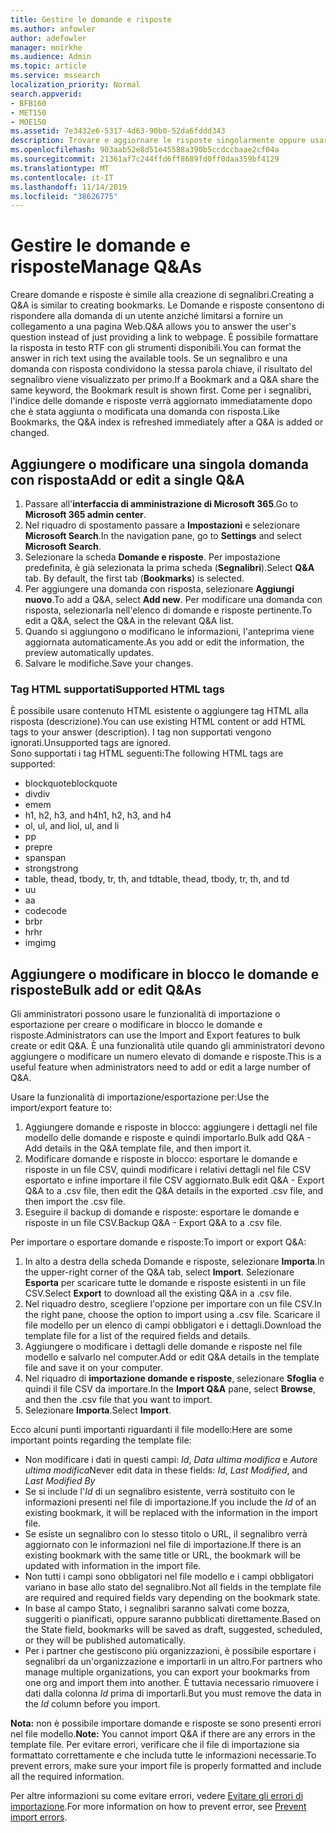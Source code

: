 ```yaml
---
title: Gestire le domande e risposte
ms.author: anfowler
author: adefowler
manager: mnirkhe
ms.audience: Admin
ms.topic: article
ms.service: mssearch
localization_priority: Normal
search.appverid:
- BFB160
- MET150
- MOE150
ms.assetid: 7e3432e6-5317-4d63-90b0-52da6fddd343
description: Trovare e aggiornare le risposte singolarmente oppure usare gli strumenti di Microsoft Search disponibili per modificarle tutte contemporaneamente
ms.openlocfilehash: 903aab52e8d51e45588a390b5ccdccbaae2cf04a
ms.sourcegitcommit: 21361af7c244ffd6ff8689fd0ff0daa359bf4129
ms.translationtype: MT
ms.contentlocale: it-IT
ms.lasthandoff: 11/14/2019
ms.locfileid: "38626775"
---
```

# <a name="manage-qas"></a><span data-ttu-id="8c5b8-103">Gestire le domande e risposte</span><span class="sxs-lookup"><span data-stu-id="8c5b8-103">Manage Q&As</span></span>

<span data-ttu-id="8c5b8-104">Creare domande e risposte è simile alla creazione di segnalibri.</span><span class="sxs-lookup"><span data-stu-id="8c5b8-104">Creating a Q&A is similar to creating bookmarks.</span></span> <span data-ttu-id="8c5b8-105">Le Domande e risposte consentono di rispondere alla domanda di un utente anziché limitarsi a fornire un collegamento a una pagina Web.</span><span class="sxs-lookup"><span data-stu-id="8c5b8-105">Q&A allows you to answer the user's question instead of just providing a link to webpage.</span></span> <span data-ttu-id="8c5b8-106">È possibile formattare la risposta in testo RTF con gli strumenti disponibili.</span><span class="sxs-lookup"><span data-stu-id="8c5b8-106">You can format the answer in rich text using the available tools.</span></span> <span data-ttu-id="8c5b8-107">Se un segnalibro e una domanda con risposta condividono la stessa parola chiave, il risultato del segnalibro viene visualizzato per primo.</span><span class="sxs-lookup"><span data-stu-id="8c5b8-107">If a Bookmark and a Q&A share the same keyword, the Bookmark result is shown first.</span></span> <span data-ttu-id="8c5b8-108">Come per i segnalibri, l'indice delle domande e risposte verrà aggiornato immediatamente dopo che è stata aggiunta o modificata una domanda con risposta.</span><span class="sxs-lookup"><span data-stu-id="8c5b8-108">Like Bookmarks, the Q&A index is refreshed immediately after a Q&A is added or changed.</span></span> 

## <a name="add-or-edit-a-single-qa"></a><span data-ttu-id="8c5b8-109">Aggiungere o modificare una singola domanda con risposta</span><span class="sxs-lookup"><span data-stu-id="8c5b8-109">Add or edit a single Q&A</span></span>
1. <span data-ttu-id="8c5b8-110">Passare all'**interfaccia di amministrazione di Microsoft 365**.</span><span class="sxs-lookup"><span data-stu-id="8c5b8-110">Go to **Microsoft 365 admin center**.</span></span>
1. <span data-ttu-id="8c5b8-111">Nel riquadro di spostamento passare a **Impostazioni** e selezionare **Microsoft Search**.</span><span class="sxs-lookup"><span data-stu-id="8c5b8-111">In the navigation pane, go to **Settings** and select **Microsoft Search**.</span></span>
1. <span data-ttu-id="8c5b8-112">Selezionare la scheda **Domande e risposte**. Per impostazione predefinita, è già selezionata la prima scheda (**Segnalibri**).</span><span class="sxs-lookup"><span data-stu-id="8c5b8-112">Select **Q&A** tab. By default, the first tab (**Bookmarks**) is selected.</span></span>
1. <span data-ttu-id="8c5b8-113">Per aggiungere una domanda con risposta, selezionare **Aggiungi nuovo**.</span><span class="sxs-lookup"><span data-stu-id="8c5b8-113">To add a Q&A, select **Add new**.</span></span>
<span data-ttu-id="8c5b8-114">Per modificare una domanda con risposta, selezionarla nell'elenco di domande e risposte pertinente.</span><span class="sxs-lookup"><span data-stu-id="8c5b8-114">To edit a Q&A, select the Q&A in the relevant Q&A list.</span></span>
1. <span data-ttu-id="8c5b8-115">Quando si aggiungono o modificano le informazioni, l'anteprima viene aggiornata automaticamente.</span><span class="sxs-lookup"><span data-stu-id="8c5b8-115">As you add or edit the information, the preview automatically updates.</span></span>
1. <span data-ttu-id="8c5b8-116">Salvare le modifiche.</span><span class="sxs-lookup"><span data-stu-id="8c5b8-116">Save your changes.</span></span>

### <a name="supported-html-tags"></a><span data-ttu-id="8c5b8-117">Tag HTML supportati</span><span class="sxs-lookup"><span data-stu-id="8c5b8-117">Supported HTML tags</span></span>
<span data-ttu-id="8c5b8-118">È possibile usare contenuto HTML esistente o aggiungere tag HTML alla risposta (descrizione).</span><span class="sxs-lookup"><span data-stu-id="8c5b8-118">You can use existing HTML content or add HTML tags to your answer (description).</span></span> <span data-ttu-id="8c5b8-119">I tag non supportati vengono ignorati.</span><span class="sxs-lookup"><span data-stu-id="8c5b8-119">Unsupported tags are ignored.</span></span>  
<span data-ttu-id="8c5b8-120">Sono supportati i tag HTML seguenti:</span><span class="sxs-lookup"><span data-stu-id="8c5b8-120">The following HTML tags are supported:</span></span>
- <span data-ttu-id="8c5b8-121">blockquote</span><span class="sxs-lookup"><span data-stu-id="8c5b8-121">blockquote</span></span>
- <span data-ttu-id="8c5b8-122">div</span><span class="sxs-lookup"><span data-stu-id="8c5b8-122">div</span></span>
- <span data-ttu-id="8c5b8-123">em</span><span class="sxs-lookup"><span data-stu-id="8c5b8-123">em</span></span>
- <span data-ttu-id="8c5b8-124">h1, h2, h3, and h4</span><span class="sxs-lookup"><span data-stu-id="8c5b8-124">h1, h2, h3, and h4</span></span>
- <span data-ttu-id="8c5b8-125">ol, ul, and li</span><span class="sxs-lookup"><span data-stu-id="8c5b8-125">ol, ul, and li</span></span>
- <span data-ttu-id="8c5b8-126">p</span><span class="sxs-lookup"><span data-stu-id="8c5b8-126">p</span></span>
- <span data-ttu-id="8c5b8-127">pre</span><span class="sxs-lookup"><span data-stu-id="8c5b8-127">pre</span></span>
- <span data-ttu-id="8c5b8-128">span</span><span class="sxs-lookup"><span data-stu-id="8c5b8-128">span</span></span>
- <span data-ttu-id="8c5b8-129">strong</span><span class="sxs-lookup"><span data-stu-id="8c5b8-129">strong</span></span>
- <span data-ttu-id="8c5b8-130">table, thead, tbody, tr, th, and td</span><span class="sxs-lookup"><span data-stu-id="8c5b8-130">table, thead, tbody, tr, th, and td</span></span>
- <span data-ttu-id="8c5b8-131">u</span><span class="sxs-lookup"><span data-stu-id="8c5b8-131">u</span></span>
- <span data-ttu-id="8c5b8-132">a</span><span class="sxs-lookup"><span data-stu-id="8c5b8-132">a</span></span>
- <span data-ttu-id="8c5b8-133">code</span><span class="sxs-lookup"><span data-stu-id="8c5b8-133">code</span></span>
- <span data-ttu-id="8c5b8-134">br</span><span class="sxs-lookup"><span data-stu-id="8c5b8-134">br</span></span>
- <span data-ttu-id="8c5b8-135">hr</span><span class="sxs-lookup"><span data-stu-id="8c5b8-135">hr</span></span>
- <span data-ttu-id="8c5b8-136">img</span><span class="sxs-lookup"><span data-stu-id="8c5b8-136">img</span></span>

## <a name="bulk-add-or-edit-qas"></a><span data-ttu-id="8c5b8-137">Aggiungere o modificare in blocco le domande e risposte</span><span class="sxs-lookup"><span data-stu-id="8c5b8-137">Bulk add or edit Q&As</span></span>
<span data-ttu-id="8c5b8-138">Gli amministratori possono usare le funzionalità di importazione o esportazione per creare o modificare in blocco le domande e risposte.</span><span class="sxs-lookup"><span data-stu-id="8c5b8-138">Administrators can use the Import and Export features to bulk create or edit Q&A.</span></span> <span data-ttu-id="8c5b8-139">È una funzionalità utile quando gli amministratori devono aggiungere o modificare un numero elevato di domande e risposte.</span><span class="sxs-lookup"><span data-stu-id="8c5b8-139">This is a useful feature when administrators need to add or edit a large number of Q&A.</span></span> 

<span data-ttu-id="8c5b8-140">Usare la funzionalità di importazione/esportazione per:</span><span class="sxs-lookup"><span data-stu-id="8c5b8-140">Use the import/export feature to:</span></span>
1. <span data-ttu-id="8c5b8-141">Aggiungere domande e risposte in blocco: aggiungere i dettagli nel file modello delle domande e risposte e quindi importarlo.</span><span class="sxs-lookup"><span data-stu-id="8c5b8-141">Bulk add Q&A - Add details in the Q&A template file, and then import it.</span></span>
1. <span data-ttu-id="8c5b8-142">Modificare domande e risposte in blocco: esportare le domande e risposte in un file CSV, quindi modificare i relativi dettagli nel file CSV esportato e infine importare il file CSV aggiornato.</span><span class="sxs-lookup"><span data-stu-id="8c5b8-142">Bulk edit Q&A - Export Q&A to a .csv file, then edit the Q&A details in the exported .csv file, and then import the .csv file.</span></span>
1. <span data-ttu-id="8c5b8-143">Eseguire il backup di domande e risposte: esportare le domande e risposte in un file CSV.</span><span class="sxs-lookup"><span data-stu-id="8c5b8-143">Backup Q&A - Export Q&A to a .csv file.</span></span>

<span data-ttu-id="8c5b8-144">Per importare o esportare domande e risposte:</span><span class="sxs-lookup"><span data-stu-id="8c5b8-144">To import or export Q&A:</span></span>
1. <span data-ttu-id="8c5b8-145">In alto a destra della scheda Domande e risposte, selezionare **Importa**.</span><span class="sxs-lookup"><span data-stu-id="8c5b8-145">In the upper-right corner of the Q&A tab, select **Import**.</span></span> <span data-ttu-id="8c5b8-146">Selezionare **Esporta** per scaricare tutte le domande e risposte esistenti in un file CSV.</span><span class="sxs-lookup"><span data-stu-id="8c5b8-146">Select **Export** to download all the existing Q&A in a .csv file.</span></span>
1. <span data-ttu-id="8c5b8-147">Nel riquadro destro, scegliere l'opzione per importare con un file CSV.</span><span class="sxs-lookup"><span data-stu-id="8c5b8-147">In the right pane, choose the option to import using a .csv file.</span></span>
<span data-ttu-id="8c5b8-148">Scaricare il file modello per un elenco di campi obbligatori e i dettagli.</span><span class="sxs-lookup"><span data-stu-id="8c5b8-148">Download the template file for a list of the required fields and details.</span></span> 
1. <span data-ttu-id="8c5b8-149">Aggiungere o modificare i dettagli delle domande e risposte nel file modello e salvarlo nel computer.</span><span class="sxs-lookup"><span data-stu-id="8c5b8-149">Add or edit Q&A details in the template file and save it on your computer.</span></span> 
1. <span data-ttu-id="8c5b8-150">Nel riquadro di **importazione domande e risposte**, selezionare **Sfoglia** e quindi il file CSV da importare.</span><span class="sxs-lookup"><span data-stu-id="8c5b8-150">In the **Import Q&A** pane, select **Browse**, and then the .csv file that you want to import.</span></span>
1. <span data-ttu-id="8c5b8-151">Selezionare **Importa**.</span><span class="sxs-lookup"><span data-stu-id="8c5b8-151">Select **Import**.</span></span>

<span data-ttu-id="8c5b8-152">Ecco alcuni punti importanti riguardanti il file modello:</span><span class="sxs-lookup"><span data-stu-id="8c5b8-152">Here are some important points regarding the template file:</span></span>
- <span data-ttu-id="8c5b8-153">Non modificare i dati in questi campi: *Id*, *Data ultima modifica* e *Autore ultima modifica*</span><span class="sxs-lookup"><span data-stu-id="8c5b8-153">Never edit data in these fields: *Id*, *Last Modified*, and *Last Modified By*</span></span>
- <span data-ttu-id="8c5b8-154">Se si include l'*Id* di un segnalibro esistente, verrà sostituito con le informazioni presenti nel file di importazione.</span><span class="sxs-lookup"><span data-stu-id="8c5b8-154">If you include the *Id* of an existing bookmark, it will be replaced with the information in the import file.</span></span>
- <span data-ttu-id="8c5b8-155">Se esiste un segnalibro con lo stesso titolo o URL, il segnalibro verrà aggiornato con le informazioni nel file di importazione.</span><span class="sxs-lookup"><span data-stu-id="8c5b8-155">If there is an existing bookmark with the same title or URL, the bookmark will be updated with information in the import file.</span></span>
- <span data-ttu-id="8c5b8-156">Non tutti i campi sono obbligatori nel file modello e i campi obbligatori variano in base allo stato del segnalibro.</span><span class="sxs-lookup"><span data-stu-id="8c5b8-156">Not all fields in the template file are required and required fields vary depending on the bookmark state.</span></span>
- <span data-ttu-id="8c5b8-157">In base al campo Stato, i segnalibri saranno salvati come bozza, suggeriti o pianificati, oppure saranno pubblicati direttamente.</span><span class="sxs-lookup"><span data-stu-id="8c5b8-157">Based on the State field, bookmarks will be saved as draft, suggested, scheduled, or they will be published automatically.</span></span>
- <span data-ttu-id="8c5b8-158">Per i partner che gestiscono più organizzazioni, è possibile esportare i segnalibri da un'organizzazione e importarli in un altro.</span><span class="sxs-lookup"><span data-stu-id="8c5b8-158">For partners who manage multiple organizations, you can export your bookmarks from one org and import them into another.</span></span> <span data-ttu-id="8c5b8-159">È tuttavia necessario rimuovere i dati dalla colonna *Id* prima di importarli.</span><span class="sxs-lookup"><span data-stu-id="8c5b8-159">But you must remove the data in the *Id* column before you import.</span></span>

<span data-ttu-id="8c5b8-160">**Nota:** non è possibile importare domande e risposte se sono presenti errori nel file modello.</span><span class="sxs-lookup"><span data-stu-id="8c5b8-160">**Note:** You cannot import Q&A if there are any errors in the template file.</span></span> <span data-ttu-id="8c5b8-161">Per evitare errori, verificare che il file di importazione sia formattato correttamente e che includa tutte le informazioni necessarie.</span><span class="sxs-lookup"><span data-stu-id="8c5b8-161">To prevent errors, make sure your import file is properly formatted and include all the required information.</span></span> 

<span data-ttu-id="8c5b8-162">Per altre informazioni su come evitare errori, vedere [Evitare gli errori di importazione](manage-bookmarks.md#prevent-import-errors).</span><span class="sxs-lookup"><span data-stu-id="8c5b8-162">For more information on how to prevent error, see [Prevent import errors](manage-bookmarks.md#prevent-import-errors).</span></span>